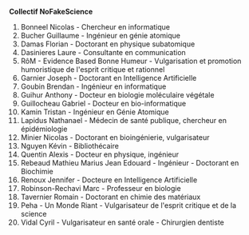 **Collectif NoFakeScience**

1. Bonneel Nicolas - Chercheur en informatique
2. Bucher Guillaume - Ingénieur en génie atomique
3. Damas Florian - Doctorant en physique subatomique
4. Dasinieres Laure - Consultante en communication
5. RôM - Evidence Based Bonne Humeur - Vulgarisation et promotion humoristique de l'esprit critique et rationnel
6. Garnier Joseph - Doctorant en Intelligence Artificielle
7. Goubin Brendan - Ingénieur en informatique
8. Guihur Anthony - Docteur en biologie moléculaire végétale
9. Guillocheau Gabriel - Docteur en bio-informatique
10. Kamin Tristan - Ingénieur en Génie Atomique
11. Lapidus Nathanael - Médecin de santé publique, chercheur en épidémiologie
12. Minier Nicolas - Doctorant en bioingénierie, vulgarisateur
13. Nguyen Kévin - Bibliothécaire
14. Quentin Alexis - Docteur en physique, ingénieur
15. Rebeaud Mathieu Marius Jean Edouard - Ingénieur - Doctorant en Biochimie
16. Renoux Jennifer - Docteure en Intelligence Artificielle
17. Robinson-Rechavi Marc - Professeur en biologie
18. Tavernier Romain - Doctorant en chimie des matériaux
19. Peha - Un Monde Riant - Vulgarisateur de l'esprit critique et de la science
20. Vidal Cyril - Vulgarisateur en santé orale - Chirurgien dentiste
